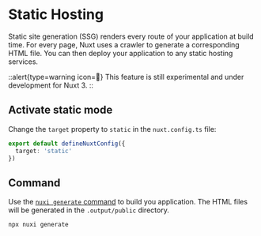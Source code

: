 # Static Hosting

Static site generation (SSG) renders every route of your application at build time. For every page, Nuxt uses a crawler to generate a corresponding HTML file. You can then deploy your application to any static hosting services.

::alert{type=warning icon=🚧}
This feature is still experimental and under development for Nuxt 3.
::

## Activate static mode

Change the `target` property to `static` in the `nuxt.config.ts` file:

```ts [nuxt.config.ts]
export default defineNuxtConfig({
  target: 'static'
})
```

## Command

Use the [`nuxi generate` command](/api/commands/generate) to build you application. The HTML files will be generated in the `.output/public` directory.

```bash
npx nuxi generate
```

